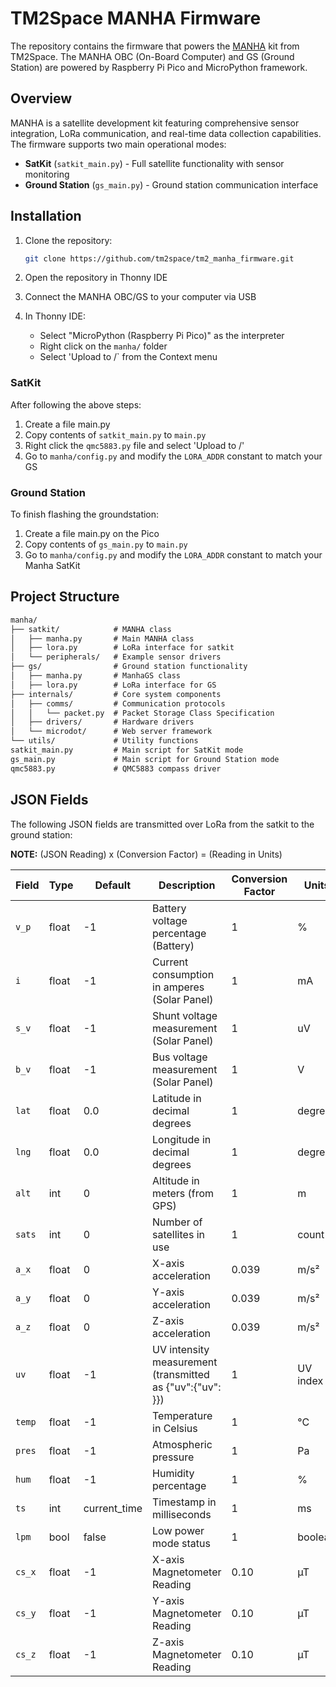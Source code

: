 # TM2Space MANHA Firmware

The repository contains the firmware that powers the [MANHA](https://manha.tm2.space) kit from TM2Space. The MANHA OBC (On-Board Computer) and GS (Ground Station) are powered by Raspberry Pi Pico and MicroPython framework.

## Overview

MANHA is a satellite development kit featuring comprehensive sensor integration, LoRa communication, and real-time data collection capabilities. The firmware supports two main operational modes:

- **SatKit** (`satkit_main.py`) - Full satellite functionality with sensor monitoring
- **Ground Station** (`gs_main.py`) - Ground station communication interface

## Installation

1. Clone the repository:

   ```bash
   git clone https://github.com/tm2space/tm2_manha_firmware.git
   ```

2. Open the repository in Thonny IDE

3. Connect the MANHA OBC/GS to your computer via USB

4. In Thonny IDE:
   - Select "MicroPython (Raspberry Pi Pico)" as the interpreter
   - Right click on the `manha/` folder
   - Select 'Upload to /` from the Context menu

### SatKit

After following the above steps:

1. Create a file main.py
2. Copy contents of `satkit_main.py` to `main.py`
3. Right click the `qmc5883.py` file and select 'Upload to /'
4. Go to `manha/config.py` and modify the `LORA_ADDR` constant to match your GS

### Ground Station

To finish flashing the groundstation:

1. Create a file main.py on the Pico
2. Copy contents of `gs_main.py` to `main.py`
3. Go to `manha/config.py` and modify the `LORA_ADDR` constant to match your Manha SatKit

## Project Structure

```txt
manha/
├── satkit/            # MANHA class
│   ├── manha.py       # Main MANHA class
│   ├── lora.py        # LoRa interface for satkit
│   └── peripherals/   # Example sensor drivers
├── gs/                # Ground station functionality
│   ├── manha.py       # ManhaGS class
│   ├── lora.py        # LoRa interface for GS
├── internals/         # Core system components
│   ├── comms/         # Communication protocols
│   │   └── packet.py  # Packet Storage Class Specification
│   ├── drivers/       # Hardware drivers
│   └── microdot/      # Web server framework
└── utils/             # Utility functions
satkit_main.py         # Main script for SatKit mode
gs_main.py             # Main script for Ground Station mode
qmc5883.py             # QMC5883 compass driver
```

## JSON Fields

The following JSON fields are transmitted over LoRa from the satkit to the ground station:

**NOTE:** (JSON Reading) x (Conversion Factor) = (Reading in Units)

| Field | Type | Default | Description | Conversion Factor | Units |
|-------|------|---------|-------------|-------------------|-------|
| `v_p` | float | -1 | Battery voltage percentage (Battery) | 1 | % |
| `i` | float | -1 | Current consumption in amperes (Solar Panel) | 1 | mA |
| `s_v` | float | -1 | Shunt voltage measurement (Solar Panel) | 1 | uV |
| `b_v` | float | -1 | Bus voltage measurement (Solar Panel) | 1 | V |
| `lat` | float | 0.0 | Latitude in decimal degrees | 1 | degrees |
| `lng` | float | 0.0 | Longitude in decimal degrees | 1 | degrees |
| `alt` | int | 0 | Altitude in meters (from GPS) | 1 | m |
| `sats` | int | 0 | Number of satellites in use | 1 | count |
| `a_x` | float | 0 | X-axis acceleration | 0.039 | m/s² |
| `a_y` | float | 0 | Y-axis acceleration | 0.039 | m/s² |
| `a_z` | float | 0 | Z-axis acceleration | 0.039 | m/s² |
| `uv` | float | -1 | UV intensity measurement (transmitted as {"uv":{"uv": <value>}}) | 1 | UV index |
| `temp` | float | -1 | Temperature in Celsius | 1 | °C |
| `pres` | float | -1 | Atmospheric pressure | 1 | Pa |
| `hum` | float | -1 | Humidity percentage | 1 | % |
| `ts` | int | current_time | Timestamp in milliseconds | 1 | ms |
| `lpm` | bool | false | Low power mode status | 1 | boolean |
| `cs_x` | float | -1 | X-axis Magnetometer Reading | 0.10 | µT |
| `cs_y` | float | -1 | Y-axis Magnetometer Reading | 0.10 | µT |
| `cs_z` | float | -1 | Z-axis Magnetometer Reading | 0.10 | µT |
